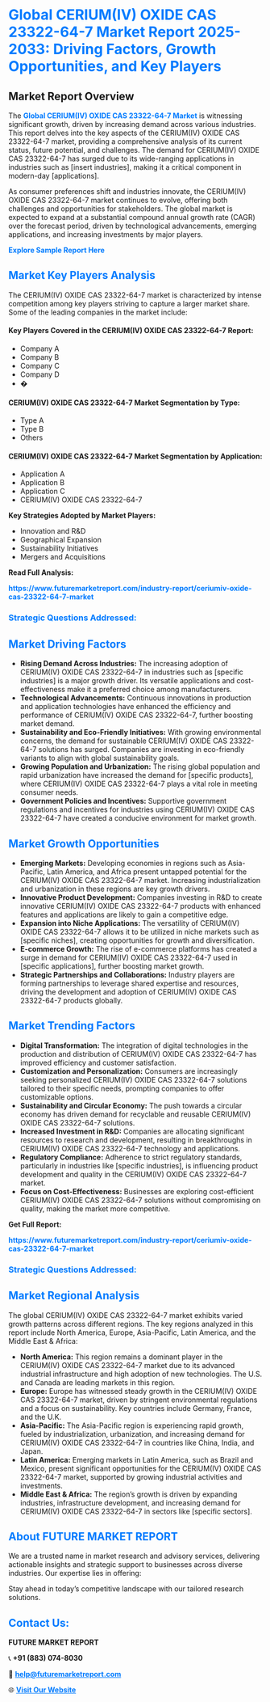 <h1 style="color: #007BFF;">Global CERIUM(IV) OXIDE CAS 23322-64-7 Market Report 2025-2033: Driving Factors, Growth Opportunities, and Key Players</h1>

<section id="overview">
<h2>Market Report Overview</h2>
<p>The <a href="https://www.futuremarketreport.com/industry-report/ceriumiv-oxide-cas-23322-64-7-market" style="color: #007BFF; text-decoration: none;"><strong>Global CERIUM(IV) OXIDE CAS 23322-64-7 Market</strong></a> is witnessing significant growth, driven by increasing demand across various industries. This report delves into the key aspects of the CERIUM(IV) OXIDE CAS 23322-64-7 market, providing a comprehensive analysis of its current status, future potential, and challenges. The demand for CERIUM(IV) OXIDE CAS 23322-64-7 has surged due to its wide-ranging applications in industries such as [insert industries], making it a critical component in modern-day [applications].</p>
<p>As consumer preferences shift and industries innovate, the CERIUM(IV) OXIDE CAS 23322-64-7 market continues to evolve, offering both challenges and opportunities for stakeholders. The global market is expected to expand at a substantial compound annual growth rate (CAGR) over the forecast period, driven by technological advancements, emerging applications, and increasing investments by major players.</p>
</section>

<section id="overview">
<p><a href="https://www.futuremarketreport.com/request-sample/reportId=111041" style="color: #007BFF; text-decoration: none;"><strong>Explore Sample Report Here</strong></a></p>
</section>

<section id="key-players">
<h2 style="color: #007BFF;">Market Key Players Analysis</h2>
<p>The CERIUM(IV) OXIDE CAS 23322-64-7 market is characterized by intense competition among key players striving to capture a larger market share. Some of the leading companies in the market include:</p>
<h4>Key Players Covered in the CERIUM(IV) OXIDE CAS 23322-64-7 Report:</h4>
<ul><li>Company A</li><li>Company B</li><li>Company C</li><li>Company D</li><li>�</li></ul>
<h4>CERIUM(IV) OXIDE CAS 23322-64-7 Market Segmentation by Type:</h4>
<ul><li>Type A</li><li>Type B</li><li>Others</li></ul>

<h4>CERIUM(IV) OXIDE CAS 23322-64-7 Market Segmentation by Application:</h4>
<ul><li>Application A</li><li>Application B</li><li>Application C</li><li>CERIUM(IV) OXIDE CAS 23322-64-7</li></ul>
<p><strong>Key Strategies Adopted by Market Players:</strong></p>
<ul>
<li>Innovation and R&D</li>
<li>Geographical Expansion</li>
<li>Sustainability Initiatives</li>
<li>Mergers and Acquisitions</li>
</ul>
</section>

<section>
<p><strong>Read Full Analysis: </strong></p><a href="https://www.futuremarketreport.com/industry-report/ceriumiv-oxide-cas-23322-64-7-market" style="color: #007BFF; text-decoration: none;"><strong>https://www.futuremarketreport.com/industry-report/ceriumiv-oxide-cas-23322-64-7-market</strong></a>
<h3 style="color: #007BFF;">Strategic Questions Addressed:</h3>
</section>

<section id="driving-factors">
<h2 style="color: #007BFF;">Market Driving Factors</h2>
<ul>
<li><strong>Rising Demand Across Industries:</strong> The increasing adoption of CERIUM(IV) OXIDE CAS 23322-64-7 in industries such as [specific industries] is a major growth driver. Its versatile applications and cost-effectiveness make it a preferred choice among manufacturers.</li>
<li><strong>Technological Advancements:</strong> Continuous innovations in production and application technologies have enhanced the efficiency and performance of CERIUM(IV) OXIDE CAS 23322-64-7, further boosting market demand.</li>
<li><strong>Sustainability and Eco-Friendly Initiatives:</strong> With growing environmental concerns, the demand for sustainable CERIUM(IV) OXIDE CAS 23322-64-7 solutions has surged. Companies are investing in eco-friendly variants to align with global sustainability goals.</li>
<li><strong>Growing Population and Urbanization:</strong> The rising global population and rapid urbanization have increased the demand for [specific products], where CERIUM(IV) OXIDE CAS 23322-64-7 plays a vital role in meeting consumer needs.</li>
<li><strong>Government Policies and Incentives:</strong> Supportive government regulations and incentives for industries using CERIUM(IV) OXIDE CAS 23322-64-7 have created a conducive environment for market growth.</li>
</ul>
</section>

<section id="growth-opportunities">
<h2 style="color: #007BFF;">Market Growth Opportunities</h2>
<ul>
<li><strong>Emerging Markets:</strong> Developing economies in regions such as Asia-Pacific, Latin America, and Africa present untapped potential for the CERIUM(IV) OXIDE CAS 23322-64-7 market. Increasing industrialization and urbanization in these regions are key growth drivers.</li>
<li><strong>Innovative Product Development:</strong> Companies investing in R&D to create innovative CERIUM(IV) OXIDE CAS 23322-64-7 products with enhanced features and applications are likely to gain a competitive edge.</li>
<li><strong>Expansion into Niche Applications:</strong> The versatility of CERIUM(IV) OXIDE CAS 23322-64-7 allows it to be utilized in niche markets such as [specific niches], creating opportunities for growth and diversification.</li>
<li><strong>E-commerce Growth:</strong> The rise of e-commerce platforms has created a surge in demand for CERIUM(IV) OXIDE CAS 23322-64-7 used in [specific applications], further boosting market growth.</li>
<li><strong>Strategic Partnerships and Collaborations:</strong> Industry players are forming partnerships to leverage shared expertise and resources, driving the development and adoption of CERIUM(IV) OXIDE CAS 23322-64-7 products globally.</li>
</ul>
</section>

<section id="trending-factors">
<h2 style="color: #007BFF;">Market Trending Factors</h2>
<ul>
<li><strong>Digital Transformation:</strong> The integration of digital technologies in the production and distribution of CERIUM(IV) OXIDE CAS 23322-64-7 has improved efficiency and customer satisfaction.</li>
<li><strong>Customization and Personalization:</strong> Consumers are increasingly seeking personalized CERIUM(IV) OXIDE CAS 23322-64-7 solutions tailored to their specific needs, prompting companies to offer customizable options.</li>
<li><strong>Sustainability and Circular Economy:</strong> The push towards a circular economy has driven demand for recyclable and reusable CERIUM(IV) OXIDE CAS 23322-64-7 solutions.</li>
<li><strong>Increased Investment in R&D:</strong> Companies are allocating significant resources to research and development, resulting in breakthroughs in CERIUM(IV) OXIDE CAS 23322-64-7 technology and applications.</li>
<li><strong>Regulatory Compliance:</strong> Adherence to strict regulatory standards, particularly in industries like [specific industries], is influencing product development and quality in the CERIUM(IV) OXIDE CAS 23322-64-7 market.</li>
<li><strong>Focus on Cost-Effectiveness:</strong> Businesses are exploring cost-efficient CERIUM(IV) OXIDE CAS 23322-64-7 solutions without compromising on quality, making the market more competitive.</li>
</ul>
</section>

<section>
<p><strong>Get Full Report: </strong></p><a href="https://www.futuremarketreport.com/industry-report/ceriumiv-oxide-cas-23322-64-7-market" style="color: #007BFF; text-decoration: none;"><strong>https://www.futuremarketreport.com/industry-report/ceriumiv-oxide-cas-23322-64-7-market</strong></a>
<h3 style="color: #007BFF;">Strategic Questions Addressed:</h3>
</section>


<section id="regional-analysis">
<h2 style="color: #007BFF;">Market Regional Analysis</h2>
<p>The global CERIUM(IV) OXIDE CAS 23322-64-7 market exhibits varied growth patterns across different regions. The key regions analyzed in this report include North America, Europe, Asia-Pacific, Latin America, and the Middle East & Africa:</p>
<ul>
<li><strong>North America:</strong> This region remains a dominant player in the CERIUM(IV) OXIDE CAS 23322-64-7 market due to its advanced industrial infrastructure and high adoption of new technologies. The U.S. and Canada are leading markets in this region.</li>
<li><strong>Europe:</strong> Europe has witnessed steady growth in the CERIUM(IV) OXIDE CAS 23322-64-7 market, driven by stringent environmental regulations and a focus on sustainability. Key countries include Germany, France, and the U.K.</li>
<li><strong>Asia-Pacific:</strong> The Asia-Pacific region is experiencing rapid growth, fueled by industrialization, urbanization, and increasing demand for CERIUM(IV) OXIDE CAS 23322-64-7 in countries like China, India, and Japan.</li>
<li><strong>Latin America:</strong> Emerging markets in Latin America, such as Brazil and Mexico, present significant opportunities for the CERIUM(IV) OXIDE CAS 23322-64-7 market, supported by growing industrial activities and investments.</li>
<li><strong>Middle East & Africa:</strong> The region’s growth is driven by expanding industries, infrastructure development, and increasing demand for CERIUM(IV) OXIDE CAS 23322-64-7 in sectors like [specific sectors].</li>
</ul>
</section>

<footer>
<h2 style="color: #007BFF;">About FUTURE MARKET REPORT</h2>
<p>We are a trusted name in market research and advisory services, delivering actionable insights and strategic support to businesses across diverse industries. Our expertise lies in offering:</p>

<p>Stay ahead in today’s competitive landscape with our tailored research solutions.</p>

<h2 style="color: #007BFF;">Contact Us:</h2>
<p><strong>FUTURE MARKET REPORT</strong></p>
<p>📞 <strong>+91 (883) 074-8030</strong></p>
<p>📧 <strong><a href="mailto:help@futuremarketreport.com" style="color: #007BFF;">help@futuremarketreport.com</a></strong></p>
<p>🌐 <strong><a href="https://www.futuremarketreport.com/" style="color: #007BFF;">Visit Our Website</a></strong></p>
</footer>